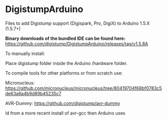 DigistumpArduino
================

Files to add Digistump support (Digispark, Pro, DigiX) to Arduino 1.5.X (1.5.7+)


**Binary downloads of the bundled IDE can be found here:** https://github.com/digistump/DigistumpArduino/releases/tag/v1.5.8A

To manually install:

Place digistump folder inside the Arduino /hardware folder.

To compile tools for other platforms or from scratch use:

Micronucleus: https://github.com/micronucleus/micronucleus/tree/80419704f68bf0783c5de63a6a4b9d89b45235c7

AVR-Dummy: https://github.com/digistump/avr-dummy

ld from a more recent install of avr-gcc then Arduino uses
